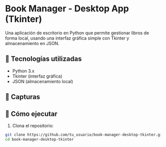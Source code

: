 # Book Manager - Desktop App (Tkinter)

Una aplicación de escritorio en Python que permite gestionar libros de forma local, usando una interfaz gráfica simple con Tkinter y almacenamiento en JSON.

## 🧩 Tecnologías utilizadas

- Python 3.x
- Tkinter (interfaz gráfica)
- JSON (almacenamiento local)

## 📸 Capturas



## 🚀 Cómo ejecutar

1. Clona el repositorio:
```bash
git clone https://github.com/tu_usuario/book-manager-desktop-tkinter.git
cd book-manager-desktop-tkinter
